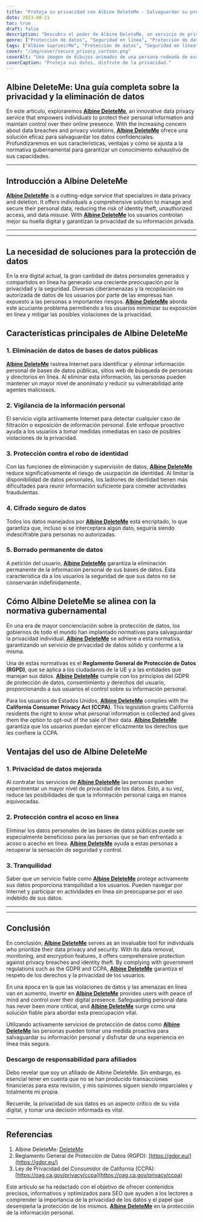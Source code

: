 ```yaml
---
title: "Proteja su privacidad con Albine DeleteMe - Salvaguardar su presencia digital"
date: 2023-08-21
toc: true
draft: false
description: "Descubra el poder de Albine DeleteMe, un servicio de privacidad de datos que le permite proteger su información personal, garantizando la seguridad y tranquilidad en línea."
genre: ["Protección de datos", "Seguridad en línea", "Protección de datos personales", "Prevención del robo de identidad", "Gestión de la huella digital", "Ciberseguridad", "Privacidad en Internet", "Eliminación de datos", "Cumplimiento del GDPR", "CCPA"]
tags: ["Albine SuprimirMe", "Protección de datos", "Seguridad en línea", "Información personal", "Prevención del robo de identidad", "Huella digital", "Ciberseguridad", "Privacidad en Internet", "Eliminación de datos", "Cumplimiento del GDPR", "CCPA", "Protección de datos", "Filtración de datos", "Servicio de privacidad", "Datos sensibles", "Presencia en línea", "Normativa sobre protección de datos", "Supervisión de datos", "Protección de la identidad", "Cifrado de datos", "Violación de la intimidad", "Proteger los datos personales", "Proteger la privacidad en línea", "Eliminación segura de datos", "Prevención de amenazas a la intimidad", "Mitigación del robo de identidad", "Solución de privacidad de datos", "Gestión de la privacidad en línea", "Medidas de seguridad de los datos", "Cumplimiento de la normativa sobre privacidad", "Protección de la identidad en línea"]
cover: "/img/cover/secure_privacy_cartoon.png"
coverAlt: "Una imagen de dibujos animados de una persona rodeada de escudos protectores, que representa la privacidad en línea y la protección de datos."
coverCaption: "Proteja sus datos, disfrute de la privacidad."
---
```


## Albine DeleteMe: Una guía completa sobre la privacidad y la eliminación de datos

En este artículo, exploraremos [**Albine DeleteMe**](https://dnt.abine.com/#/ref_register/pC8ZbvQtt), an innovative data privacy service that empowers individuals to protect their personal information and maintain control over their online presence. With the increasing concern about data breaches and privacy violations, [**Albine DeleteMe**](https://dnt.abine.com/#/ref_register/pC8ZbvQtt) ofrece una solución eficaz para salvaguardar los datos confidenciales. Profundizaremos en sus características, ventajas y cómo se ajusta a la normativa gubernamental para garantizar un conocimiento exhaustivo de sus capacidades.

______

## Introducción a Albine DeleteMe

[**Albine DeleteMe**](https://dnt.abine.com/#/ref_register/pC8ZbvQtt) is a cutting-edge service that specializes in data privacy and deletion. It offers individuals a comprehensive solution to manage and secure their personal data, reducing the risk of identity theft, unauthorized access, and data misuse. With [**Albine DeleteMe**](https://dnt.abine.com/#/ref_register/pC8ZbvQtt) los usuarios controlan mejor su huella digital y garantizan la privacidad de su información privada.

______

______

## La necesidad de soluciones para la protección de datos

En la era digital actual, la gran cantidad de datos personales generados y compartidos en línea ha generado una creciente preocupación por la privacidad y la seguridad. Diversas ciberamenazas y la recopilación no autorizada de datos de los usuarios por parte de las empresas han expuesto a las personas a importantes riesgos. [**Albine DeleteMe**](https://dnt.abine.com/#/ref_register/pC8ZbvQtt) aborda este acuciante problema permitiendo a los usuarios minimizar su exposición en línea y mitigar las posibles violaciones de la privacidad.

## Características principales de Albine DeleteMe

### 1. Eliminación de datos de bases de datos públicas

[**Albine DeleteMe**](https://dnt.abine.com/#/ref_register/pC8ZbvQtt) rastrea Internet para identificar y eliminar información personal de bases de datos públicas, sitios web de búsqueda de personas y directorios en línea. Al eliminar esta información, las personas pueden mantener un mayor nivel de anonimato y reducir su vulnerabilidad ante agentes maliciosos.

### 2. Vigilancia de la información personal

El servicio vigila activamente Internet para detectar cualquier caso de filtración o exposición de información personal. Este enfoque proactivo ayuda a los usuarios a tomar medidas inmediatas en caso de posibles violaciones de la privacidad.

### 3. Protección contra el robo de identidad

Con las funciones de eliminación y supervisión de datos, [**Albine DeleteMe**](https://dnt.abine.com/#/ref_register/pC8ZbvQtt) reduce significativamente el riesgo de usurpación de identidad. Al limitar la disponibilidad de datos personales, los ladrones de identidad tienen más dificultades para reunir información suficiente para cometer actividades fraudulentas.

### 4. Cifrado seguro de datos

Todos los datos manejados por [**Albine DeleteMe**](https://dnt.abine.com/#/ref_register/pC8ZbvQtt) está encriptado, lo que garantiza que, incluso si se interceptara algún dato, seguiría siendo indescifrable para personas no autorizadas.

### 5. Borrado permanente de datos

A petición del usuario, [**Albine DeleteMe**](https://dnt.abine.com/#/ref_register/pC8ZbvQtt) garantiza la eliminación permanente de la información personal de sus bases de datos. Esta característica da a los usuarios la seguridad de que sus datos no se conservarán indefinidamente.

## Cómo Albine DeleteMe se alinea con la normativa gubernamental

En una era de mayor concienciación sobre la protección de datos, los gobiernos de todo el mundo han implantado normativas para salvaguardar la privacidad individual. [**Albine DeleteMe**](https://dnt.abine.com/#/ref_register/pC8ZbvQtt) se adhiere a esta normativa, garantizando un servicio de privacidad de datos sólido y conforme a la misma.

Una de estas normativas es el **Reglamento General de Protección de Datos (RGPD)**, que se aplica a los ciudadanos de la UE y a las entidades que manejan sus datos. [**Albine DeleteMe**](https://dnt.abine.com/#/ref_register/pC8ZbvQtt) cumple con los principios del GDPR de protección de datos, consentimiento y derechos del usuario, proporcionando a sus usuarios el control sobre su información personal.

Para los usuarios de Estados Unidos, [**Albine DeleteMe**](https://dnt.abine.com/#/ref_register/pC8ZbvQtt) complies with the **California Consumer Privacy Act (CCPA)**. This legislation grants California residents the right to know what personal information is collected and gives them the option to opt-out of the sale of their data. [**Albine DeleteMe**](https://dnt.abine.com/#/ref_register/pC8ZbvQtt) garantiza que los usuarios puedan ejercer eficazmente los derechos que les confiere la CCPA.

## Ventajas del uso de Albine DeleteMe

### 1. Privacidad de datos mejorada

Al contratar los servicios de [**Albine DeleteMe**](https://dnt.abine.com/#/ref_register/pC8ZbvQtt) las personas pueden experimentar un mayor nivel de privacidad de los datos. Esto, a su vez, reduce las posibilidades de que la información personal caiga en manos equivocadas.

### 2. Protección contra el acoso en línea

Eliminar los datos personales de las bases de datos públicas puede ser especialmente beneficioso para las personas que se han enfrentado a acoso o acecho en línea. [**Albine DeleteMe**](https://dnt.abine.com/#/ref_register/pC8ZbvQtt) ayuda a estas personas a recuperar la sensación de seguridad y control.

### 3. Tranquilidad

Saber que un servicio fiable como [**Albine DeleteMe**](https://dnt.abine.com/#/ref_register/pC8ZbvQtt) protege activamente sus datos proporciona tranquilidad a los usuarios. Pueden navegar por Internet y participar en actividades en línea sin preocuparse por el uso indebido de sus datos.

______

______


## Conclusión

En conclusión, [**Albine DeleteMe**](https://dnt.abine.com/#/ref_register/pC8ZbvQtt) serves as an invaluable tool for individuals who prioritize their data privacy and security. With its data removal, monitoring, and encryption features, it offers comprehensive protection against privacy breaches and identity theft. By complying with government regulations such as the GDPR and CCPA, [**Albine DeleteMe**](https://dnt.abine.com/#/ref_register/pC8ZbvQtt) garantiza el respeto de los derechos y la privacidad de los usuarios.

En una época en la que las violaciones de datos y las amenazas en línea van en aumento, invertir en [**Albine DeleteMe**](https://dnt.abine.com/#/ref_register/pC8ZbvQtt) provides users with peace of mind and control over their digital presence. Safeguarding personal data has never been more critical, and [**Albine DeleteMe**](https://dnt.abine.com/#/ref_register/pC8ZbvQtt) surge como una solución fiable para abordar esta preocupación vital.

Utilizando activamente servicios de protección de datos como [**Albine DeleteMe**](https://dnt.abine.com/#/ref_register/pC8ZbvQtt) las personas pueden tomar una medida proactiva para salvaguardar su información personal y disfrutar de una experiencia en línea más segura.

### Descargo de responsabilidad para afiliados

Debo revelar que soy un afiliado de Albine DeleteMe. Sin embargo, es esencial tener en cuenta que no se han producido transacciones financieras para esta revisión, y mis opiniones siguen siendo imparciales y totalmente mi propia.

Recuerde, la privacidad de sus datos es un aspecto crítico de su vida digital, y tomar una decisión informada es vital.
______


## Referencias

1. Albine DeleteMe: [DeleteMe](https://dnt.abine.com/#/ref_register/pC8ZbvQtt)
2. Reglamento General de Protección de Datos (RGPD): [https://gdpr.eu/](https://gdpr.eu/)
3. Ley de Privacidad del Consumidor de California (CCPA): [https://oag.ca.gov/privacy/ccpa](https://oag.ca.gov/privacy/ccpa)

Este artículo se ha redactado con el objetivo de ofrecer contenidos precisos, informativos y optimizados para SEO que ayuden a los lectores a comprender la importancia de la privacidad de los datos y el papel que desempeña la protección de los mismos. [**Albine DeleteMe**](https://dnt.abine.com/#/ref_register/pC8ZbvQtt) en la protección de la información personal.




